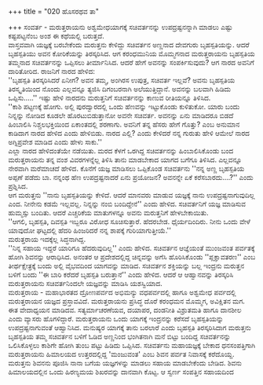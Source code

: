 +++
title = "020 ಹೊಸರಥವ ತಾ"

+++
ಸಂವರ್ತ - ಮರುತ್ತರಾಯನು ಅಶ್ವಮೇಧಯಾಗಕ್ಕೆ ಸಚಿವರ್ತನನ್ನು ಉಪದ್ರಷ್ಟನನ್ನಾಗಿ ಮಾಡಲು ಎಷ್ಟು ಕಷ್ಟಪಟ್ಟನೆಂಬ ಅಂಶ ಈ ಕಥೆಯಲ್ಲಿ ಬರುತ್ತದೆ.   
ವಾಸ್ತವವಾಗಿ ಯಜ್ಞಕ್ಕೆ ಬರಬೇಕೆಂದು ಮರುತ್ತನು ಕೇಳಿದ್ದು ಸಚಿವರ್ತನ ಅಣ್ಣನಾದ ದೇವಗುರು ಬೃಹಸ್ಪತಿಯನ್ನು. ಆದರೆ ಬೃಹಸ್ಪತಿಯು ಅವನ ಕೋರಿಕೆಯನ್ನು ತಿರಸ್ಕರಿಸಿದ. ಆಗ ಕರಂಧಮುನಿಯ ಮೊಮ್ಮಗನಾದ ಮರುತ್ತರಾಯನು ಬೃಹಸ್ಪತಿಯ ತಮ್ಮನಾದ ಸಚಿವರ್ತನನ್ನು ಒಪ್ಪಿಸಲು ತೀರ್ಮಾನಿಸಿದ. ಆದರೆ ಹೇಗೆ ಅವನನ್ನು ಸಂಪರ್ಕಿಸುವುದು? ಆಗ ನಾರದ ಅವನಿಗೆ ದಾರಿತೋರಿದ. ರಾಜನಿಗೆ ನಾರದ ಹೇಳಿದ:  
''ಬೃಹಸ್ಪತಿ ತಿರಸ್ಕರಿಸಿದರೆ ಏನೀಗ? ಅವನ ತಮ್ಮ, ಅಂಗಿರಸ ಉಪುತ್ರ, ಸಚಿವರ್ತ ಇಲ್ಲವೆ? ಅವನು ಬೃಹಸ್ಪತಿಯ ತಿರಸ್ಕೃತಿಯಿಂದ ನೊಂದು ಎಲ್ಲವನ್ನೂ ತ್ಯಜಿಸಿ ದಿಗಂಬರನಾಗಿ ಅಲೆಯುತ್ತಿದ್ದಾನೆ. ಅವನನ್ನು ಬಲವಾಗಿ ಹಿಡಿದು ಒಪ್ಪಿಸು…..'' ಇಷ್ಟು ಹೇಳಿ ನಾರದನು ಮರುತ್ತನಿಗೆ ಸಚಿವರ್ತನನ್ನು ಕಾಣುವ ರೀತಿಯನ್ನೂ ತಿಳಿಸಿದ.  
''ಕಾಶಿ ಪಟ್ಟಣಕ್ಕೆ ಹೋಗು. ಅಲ್ಲಿ ಪುರದ್ವಾರದಲ್ಲಿ ಒಂದು ಹೆಣವನ್ನು ಇಟ್ಟುಕೊಂಡು ಕುಳಿತುಕೋ. ಯಾರು ಬಂದು ನಿನ್ನನ್ನು ನೋಡಿದ ಕೂಡಲೇ ಹೊರಟುಬಿಡುತ್ತಾನೋ ಅವನೇ ಸಚಿವರ್ತ. ಅವನನ್ನು ಏನು ಮಾಡಿದರೂ ಬಿಡದೆ ಹಿಂಬಾಲಿಸಿ ನಿಶ್ಚಲಭಕ್ತಿಯಿಂದ ಏಕಾಂತದಲ್ಲಿ ಶರಣಾಗು. ಅವನಿಗೆ ತನ್ನ ಹೆಸರು ಹೇಗೆ ಗೊತ್ತು? ಎಂಬ ಅನುಮಾನ ಕಾಡಿದಾಗ ನಾರದ ಹೇಳಿದ ಎಂದು ಹೇಳಿಬಿಡು. ನಾರದ ಎಲ್ಲಿ? ಎಂದು ಕೇಳಿದರೆ ನನ್ನ ಗುರುತು ಹೇಳಿ ಆಮೇಲೆ ನಾರದ ಅಗ್ನಿಪ್ರವೇಶ ಮಾಡಿದ ಎಂದು ಹೇಳು ಸಾಕು.''  
ಎಲ್ಲಾ ನಾರದ ಹೇಳಿದಂತೆಯೇ ನಡೆಯಿತು. ಮರದ ಕೆಳಗೆ ಒರಗಿದ್ದ ಸಚಿವರ್ತನನ್ನು ಹಿಂಬಾಲಿಸಿಕೊಂಡು ಬಂದ ಮರುತ್ತರಾಯನು ತನ್ನ ವಂಶ ವಿವರಗಳನ್ನೆಲ್ಲ ತಿಳಿಸಿ ತಾನು ಮಾಡಬೇಕಾದ ಯಾಗದ ಬಗೆಗೂ ತಿಳಿಸಿದ. ಎಲ್ಲವನ್ನೂ ನೇರವಾಗಿ ಮರೆಮಾಚದೆ ಹೇಳಿದ. ಕೊನೆಗೆ ಯಜ್ಞ ಮಾಡಿಸಲು ಒಪ್ಪಿಕೊಂಡ ಸಚಿವರ್ತನು ''ನನ್ನ ಅಣ್ಣ ಬೃಹಸ್ಪತಿಯ ಅಪ್ಪಣೆ ಪಡೆದು ಬಾ. ನನ್ನಂಥ ಹೆಣ ಉಪದ್ರಷ್ಟನಾದರೆ ಏನು ಪ್ರಯೋಜನ? ಅವನನ್ನೇ ಏಕೆ ಕರೆಸಬಾರದು….?'' ಎಂದು ಪ್ರಶ್ನಿಸಿದ.  
ಆಗ ಮರುತ್ತನು ''ನಾನು ಬೃಹಸ್ಪತಿಯನ್ನು ಕೇಳಿದೆ. ಆದರೆ ಮಾನವರು ಮಾಡುವ ಯಜ್ಞಕ್ಕೆ ನಾನು ಉಪದ್ರಷ್ಟನಾಗುವುದಿಲ್ಲ ಎಂದ. ನೀನೇನು ಕಡಮೆ ಇಲ್ಲವಲ್ಲ. ನಿನ್ನನ್ನು ನಂಬಿ ಬಂದಿದ್ದೇನೆ'' ಎಂದು ಹೇಳಿದ. ಸಚಿವರ್ತನಿಗೆ ಯಜ್ಞ ಮಾಡಿಸುವ ಹುಮ್ಮಸ್ಸು ಬಂದಿತು. ಆದರೆ ಎಚ್ಚರಿಕೆಯ ಮಾತುಗಳನ್ನೂ ಅವನು ಮರುತ್ತನಿಗೆ ಹೇಳಬೇಕಾಯಿತು.  
''ಆಗಲಿ, ಬೃಹಸ್ಪತಿ, ದಿವಸ್ಪತಿ ಇಬ್ಬರೂ ವಿರೋಧ ಸೂಚಿಸುತ್ತಾರೆ. ಹೆದರಬೇಡ. ಧೈರ್ಯದಿಂದಿರು. ನೀನು ಒಂದು ವೇಳೆ ಯಾವುದೋ ಘಟ್ಟದಲ್ಲಿ ಹೆದರಿ ಹಿಂಜರಿದರೆ ನನ್ನ ಶಾಪಕ್ಕೆ ಗುರಿಯಾಗುತ್ತೀಯೆ.''  
ಮರುತ್ತರಾಯ ಇದಕ್ಕೆಲ್ಲ ಸಿದ್ಧನಾಗಿದ್ದ.  
''ನಿನ್ನ ಸಹಾಯ ಇದ್ದರೆ ಯಾರಿಗೂ ಹೆದರುವುದಿಲ್ಲ'' ಎಂದು ಹೇಳಿದ. ಸಚಿವರ್ತನ ಆಜ್ಞೆಯಂತೆ ಮುಂಜವಂತ ಪರ್ವತಕ್ಕೆ ಹೋಗಿ ಶಿವನನ್ನು ಆರಾಧಿಸಿದ. ಅನಂತರ ಆ ಪ್ರದೇಶದಲ್ಲಿದ್ದ ಚಿನ್ನವನ್ನು ಅಗೆಸಿ ಹೊರಿಸಿಕೊಂಡು ''ಪ್ಲಕ್ಞಾವತರಣ'' ಎಂಬ ತೀರ್ಥಕ್ಷೇತ್ರಕ್ಕೆ ಬಂದು ಅಲ್ಲಿ ವೈಭವದಿಂದ ಯಾಗವನ್ನು ಮಾಡಿದ. ಸಚಿವರ್ತನ ಶಕ್ತಿಯನ್ನು ಬಲ್ಲ ಇಂದ್ರನು ಮರುತ್ತನ ಬಳಿಗೆ ಬಂದು ''ಈ ಬಾರಿ ಕರೆದರೆ ಬೃಹಸ್ಪತಿ ಬರುತ್ತಾನೆ'' ಎಂದು ಹೇಳಿದ. ಆದರೆ ಆ ಆಹ್ವಾನವನ್ನು ತಿರಸ್ಕರಿಸಿ ಮರುತ್ತರಾಯನು ಸಚಿವರ್ತನಿಂದಲೇ ಯಜ್ಞವನ್ನು ಮಾಡಿಸಿ ಯಶಸ್ವಿಯಾದ.  
ಮರುತ್ತರಾಯ - ಮಹಾಭಾರತದ ದ್ರೋಣಪರ್ವದ ಅಭಿಮನ್ಯು ವಧಪರ್ವದಲ್ಲಿ ಹಾಗೂ ಅಶ್ವಮೇಧ ಪರ್ವದಲ್ಲಿ ಮರುತ್ತರಾಯನ ಯಜ್ಞದ ಪ್ರಸ್ತಾವವಿದೆ. ಮರುತ್ತರಾಯನು ಪ್ರಸಿದ್ಧ ದೊರೆ ಕರಂಧಮನ ಮೊಮ್ಮಗ, ಅವಿಕ್ಷಿತನ ಮಗ. ಈತ ವೇದಾಧ್ಯಯನ ಮಾಡಿದವ. ಸತ್ಯರ್ಮಾಚರಣೆಯವ, ದಯಾಪರ, ದಂಡನೀತಿ ವಿಶ್ರುತಮತಿ ಹಾಗೂ ದಾನಶೀಲ ಎಂದು ವ್ಯಾಸರು ಹೊಗಳಿದ್ದಾರೆ. ಮರುತ್ತರಾಯನು ಒಂದು ಯಾಗಕ್ಕೆ ಇಂದ್ರನನ್ನು ಕರೆಸದೆ ಬೃಹಸ್ಪತಿಯನ್ನು ಉಪದ್ರಷ್ಟನಾಗುವಂತೆ ಆಹ್ವಾನಿಸಿದ. ಮನುಷ್ಯರ ಯಾಗಕ್ಕೆ ತಾನು ಬರಲಾರೆ ಎಂದು ಬೃಹಸ್ಪತಿ ತಿರಸ್ಕರಿಸಿದಾಗ ಮರುತ್ತನು ಬೃಹಸ್ಪತಿಯ ತಮ್ಮ ಸಚಿವರ್ತನ ಬಳಿಗೆ ಓಡಿದ ಅಣ್ಣನಿಂದ ಭಂಗಿತನಾಗಿ ಮನೆ ಬಿಟ್ಟು ಬಂದಿದ್ದ ಸಚಿವರ್ತನನ್ನು ಒಲಿಸಿಕೊಳ್ಳಲು ಕಾಶಿಗೇ ಹೋಗಿ ತುಂಬ ಪಟ್ಟು ಹಿಡಿದು ಒಪ್ಪಿಸಿದ. ಸಚಿವರ್ತನು ಮಹಾಯಜ್ಞಕ್ಕೆ ಬೇಕಾದ ಧನಸಂಪತ್ತಿಗಾಗಿ ಮರುತ್ತರಾಯನು ಹಿಮಾಲಯದ ಉತ್ತರದಲ್ಲಿದ್ದ 'ಮಂಜುವಂತ' ಎಂಬ ಶಿವನ ಪರ್ವತ ನಿವಾಸಕ್ಕೆ ಕರೆದೊಯ್ದ. ಮರುತ್ತನು ಶಿವನನು ಪೂಜಿಸಿ ನಾನಾ ಬಗೆಯ ಯಜ್ಞಗಳನ್ನು ಮಾಡಲು ಸಹಾಯ ಮಾಡಬೇಕೆಂದು ಬೇಡಿದ. ಶಿವನು ಹಿಮಾಲಯದಲ್ಲಿನ ಒಂದು ಹಿರಣ್ಯಮಯ ಶಿಖರವನ್ನು ದಾನವಾಗಿ ಕೊಟ್ಟ. ಆ ಸ್ವರ್ಣ ಸಂಪತ್ತಿನ ಸಹಾಯದಿಂದ